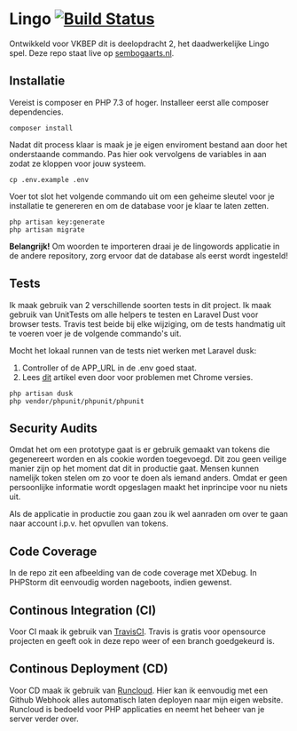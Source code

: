 # Lingo [![Build Status](https://travis-ci.org/sembogaarts/lingogame.svg?branch=master)](https://travis-ci.org/sembogaarts/lingogame)
Ontwikkeld voor VKBEP dit is deelopdracht 2, het daadwerkelijke Lingo spel. Deze repo staat live op [sembogaarts.nl](lingo.sembogaarts.nl).

## Installatie
Vereist is composer en PHP 7.3 of hoger. Installeer eerst alle composer dependencies.

```$xslt
composer install
```

Nadat dit process klaar is maak je je eigen enviroment bestand aan door het onderstaande commando. Pas hier ook vervolgens de variables in aan zodat ze kloppen voor jouw systeem.

```$xslt
cp .env.example .env
```

Voer tot slot het volgende commando uit om een geheime sleutel voor je installatie te genereren en om de database voor je klaar te laten zetten.


```$xslt
php artisan key:generate
php artisan migrate
```

**Belangrijk!** Om woorden te importeren draai je de lingowords applicatie in de andere repository, zorg ervoor dat de database als eerst wordt ingesteld!

## Tests
Ik maak gebruik van 2 verschillende soorten tests in dit project. Ik maak gebruik van UnitTests om alle helpers te testen en Laravel Dust voor browser tests. Travis test beide bij elke wijziging, om de tests handmatig uit te voeren voer je de volgende commando's uit.

Mocht het lokaal runnen van de tests niet werken met Laravel dusk:

1. Controller of de APP_URL in de .env goed staat.
2. Lees [dit](https://ohseemedia.com/posts/laravel-dusk-error-chrome-version-must-be-between-70-and-73/) artikel even door voor problemen met Chrome versies. 

```$xslt
php artisan dusk
php vendor/phpunit/phpunit/phpunit
```

## Security Audits
Omdat het om een prototype gaat is er gebruik gemaakt van tokens die gegenereert worden en als cookie worden toegevoegd. Dit zou geen veilige manier zijn op het moment dat dit in productie gaat. Mensen kunnen namelijk token stelen om zo voor te doen als iemand anders. Omdat er geen persoonlijke informatie wordt opgeslagen maakt het inprincipe voor nu niets uit.

Als de applicatie in productie zou gaan zou ik wel aanraden om over te gaan naar account i.p.v. het opvullen van tokens.

## Code Coverage
In de repo zit een afbeelding van de code coverage met XDebug. In PHPStorm dit eenvoudig worden nageboots, indien gewenst.

## Continous Integration (CI)
Voor CI maak ik gebruik van [TravisCI](https://travis-ci.org/). Travis is gratis voor opensource projecten en geeft ook in deze repo weer of een branch goedgekeurd is.

## Continous Deployment (CD)
Voor CD maak ik gebruik van [Runcloud](https://runcloud.io/r/ayg5VqrgYX01). Hier kan ik eenvoudig met een Github Webhook alles automatisch laten deployen naar mijn eigen website. Runcloud is bedoeld voor PHP applicaties en neemt het beheer van je server verder over.
